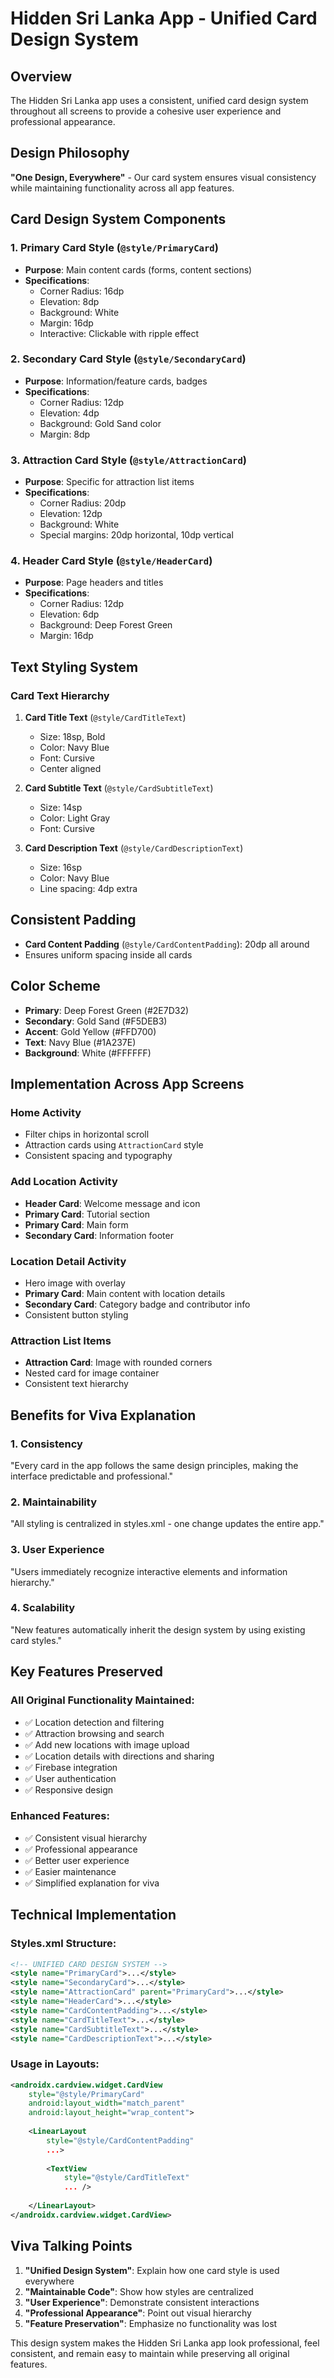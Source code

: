 # Hidden Sri Lanka App - Unified Card Design System

## Overview
The Hidden Sri Lanka app uses a consistent, unified card design system throughout all screens to provide a cohesive user experience and professional appearance.

## Design Philosophy
**"One Design, Everywhere"** - Our card system ensures visual consistency while maintaining functionality across all app features.

## Card Design System Components

### 1. **Primary Card Style** (`@style/PrimaryCard`)
- **Purpose**: Main content cards (forms, content sections)
- **Specifications**:
  - Corner Radius: 16dp
  - Elevation: 8dp
  - Background: White
  - Margin: 16dp
  - Interactive: Clickable with ripple effect

### 2. **Secondary Card Style** (`@style/SecondaryCard`)
- **Purpose**: Information/feature cards, badges
- **Specifications**:
  - Corner Radius: 12dp
  - Elevation: 4dp
  - Background: Gold Sand color
  - Margin: 8dp

### 3. **Attraction Card Style** (`@style/AttractionCard`)
- **Purpose**: Specific for attraction list items
- **Specifications**:
  - Corner Radius: 20dp
  - Elevation: 12dp
  - Background: White
  - Special margins: 20dp horizontal, 10dp vertical

### 4. **Header Card Style** (`@style/HeaderCard`)
- **Purpose**: Page headers and titles
- **Specifications**:
  - Corner Radius: 12dp
  - Elevation: 6dp
  - Background: Deep Forest Green
  - Margin: 16dp

## Text Styling System

### Card Text Hierarchy
1. **Card Title Text** (`@style/CardTitleText`)
   - Size: 18sp, Bold
   - Color: Navy Blue
   - Font: Cursive
   - Center aligned

2. **Card Subtitle Text** (`@style/CardSubtitleText`)
   - Size: 14sp
   - Color: Light Gray
   - Font: Cursive

3. **Card Description Text** (`@style/CardDescriptionText`)
   - Size: 16sp
   - Color: Navy Blue
   - Line spacing: 4dp extra

## Consistent Padding
- **Card Content Padding** (`@style/CardContentPadding`): 20dp all around
- Ensures uniform spacing inside all cards

## Color Scheme
- **Primary**: Deep Forest Green (#2E7D32)
- **Secondary**: Gold Sand (#F5DEB3)
- **Accent**: Gold Yellow (#FFD700)
- **Text**: Navy Blue (#1A237E)
- **Background**: White (#FFFFFF)

## Implementation Across App Screens

### Home Activity
- Filter chips in horizontal scroll
- Attraction cards using `AttractionCard` style
- Consistent spacing and typography

### Add Location Activity
- **Header Card**: Welcome message and icon
- **Primary Card**: Tutorial section
- **Primary Card**: Main form
- **Secondary Card**: Information footer

### Location Detail Activity
- Hero image with overlay
- **Primary Card**: Main content with location details
- **Secondary Card**: Category badge and contributor info
- Consistent button styling

### Attraction List Items
- **Attraction Card**: Image with rounded corners
- Nested card for image container
- Consistent text hierarchy

## Benefits for Viva Explanation

### 1. **Consistency**
"Every card in the app follows the same design principles, making the interface predictable and professional."

### 2. **Maintainability**
"All styling is centralized in styles.xml - one change updates the entire app."

### 3. **User Experience**
"Users immediately recognize interactive elements and information hierarchy."

### 4. **Scalability**
"New features automatically inherit the design system by using existing card styles."

## Key Features Preserved

### All Original Functionality Maintained:
- ✅ Location detection and filtering
- ✅ Attraction browsing and search
- ✅ Add new locations with image upload
- ✅ Location details with directions and sharing
- ✅ Firebase integration
- ✅ User authentication
- ✅ Responsive design

### Enhanced Features:
- ✅ Consistent visual hierarchy
- ✅ Professional appearance
- ✅ Better user experience
- ✅ Easier maintenance
- ✅ Simplified explanation for viva

## Technical Implementation

### Styles.xml Structure:
```xml
<!-- UNIFIED CARD DESIGN SYSTEM -->
<style name="PrimaryCard">...</style>
<style name="SecondaryCard">...</style>
<style name="AttractionCard" parent="PrimaryCard">...</style>
<style name="HeaderCard">...</style>
<style name="CardContentPadding">...</style>
<style name="CardTitleText">...</style>
<style name="CardSubtitleText">...</style>
<style name="CardDescriptionText">...</style>
```

### Usage in Layouts:
```xml
<androidx.cardview.widget.CardView
    style="@style/PrimaryCard"
    android:layout_width="match_parent"
    android:layout_height="wrap_content">
    
    <LinearLayout
        style="@style/CardContentPadding"
        ...>
        
        <TextView
            style="@style/CardTitleText"
            ... />
            
    </LinearLayout>
</androidx.cardview.widget.CardView>
```

## Viva Talking Points

1. **"Unified Design System"**: Explain how one card style is used everywhere
2. **"Maintainable Code"**: Show how styles are centralized
3. **"User Experience"**: Demonstrate consistent interactions
4. **"Professional Appearance"**: Point out visual hierarchy
5. **"Feature Preservation"**: Emphasize no functionality was lost

This design system makes the Hidden Sri Lanka app look professional, feel consistent, and remain easy to maintain while preserving all original features.
